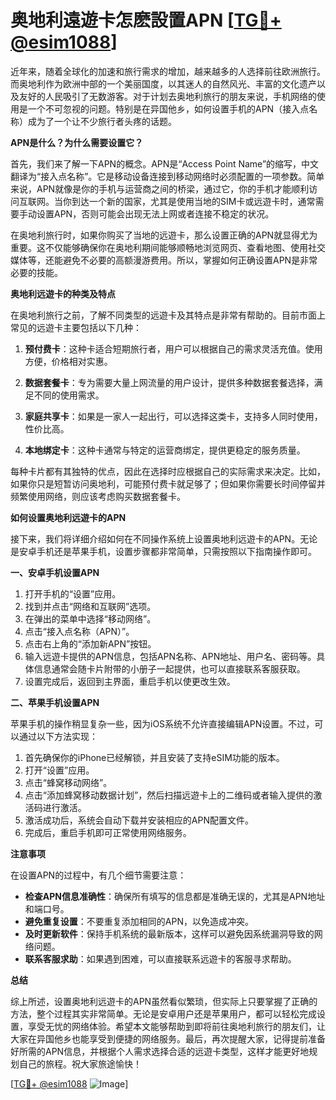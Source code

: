 # 奥地利遠遊卡怎麽設置APN [[TG💪+ @esim1088](https://t.me/s/esim1088)]

近年来，随着全球化的加速和旅行需求的增加，越来越多的人选择前往欧洲旅行。而奥地利作为欧洲中部的一个美丽国度，以其迷人的自然风光、丰富的文化遗产以及友好的人民吸引了无数游客。对于计划去奥地利旅行的朋友来说，手机网络的使用是一个不可忽视的问题。特别是在异国他乡，如何设置手机的APN（接入点名称）成为了一个让不少旅行者头疼的话题。

**APN是什么？为什么需要设置它？**

首先，我们来了解一下APN的概念。APN是“Access Point Name”的缩写，中文翻译为“接入点名称”。它是移动设备连接到移动网络时必须配置的一项参数。简单来说，APN就像是你的手机与运营商之间的桥梁，通过它，你的手机才能顺利访问互联网。当你到达一个新的国家，尤其是使用当地的SIM卡或远遊卡时，通常需要手动设置APN，否则可能会出现无法上网或者连接不稳定的状况。

在奥地利旅行时，如果你购买了当地的远遊卡，那么设置正确的APN就显得尤为重要。这不仅能够确保你在奥地利期间能够顺畅地浏览网页、查看地图、使用社交媒体等，还能避免不必要的高额漫游费用。所以，掌握如何正确设置APN是非常必要的技能。

**奥地利远遊卡的种类及特点**

在奥地利旅行之前，了解不同类型的远遊卡及其特点是非常有帮助的。目前市面上常见的远遊卡主要包括以下几种：

1. **预付费卡**：这种卡适合短期旅行者，用户可以根据自己的需求灵活充值。使用方便，价格相对实惠。
   
2. **数据套餐卡**：专为需要大量上网流量的用户设计，提供多种数据套餐选择，满足不同的使用需求。
   
3. **家庭共享卡**：如果是一家人一起出行，可以选择这类卡，支持多人同时使用，性价比高。

4. **本地绑定卡**：这种卡通常与特定的运营商绑定，提供更稳定的服务质量。

每种卡片都有其独特的优点，因此在选择时应根据自己的实际需求来决定。比如，如果你只是短暂访问奥地利，可能预付费卡就足够了；但如果你需要长时间停留并频繁使用网络，则应该考虑购买数据套餐卡。

**如何设置奥地利远遊卡的APN**

接下来，我们将详细介绍如何在不同操作系统上设置奥地利远遊卡的APN。无论是安卓手机还是苹果手机，设置步骤都非常简单，只需按照以下指南操作即可。

**一、安卓手机设置APN**

1. 打开手机的“设置”应用。
2. 找到并点击“网络和互联网”选项。
3. 在弹出的菜单中选择“移动网络”。
4. 点击“接入点名称（APN）”。
5. 点击右上角的“添加新APN”按钮。
6. 输入远遊卡提供的APN信息，包括APN名称、APN地址、用户名、密码等。具体信息通常会随卡片附带的小册子一起提供，也可以直接联系客服获取。
7. 设置完成后，返回到主界面，重启手机以使更改生效。

**二、苹果手机设置APN**

苹果手机的操作稍显复杂一些，因为iOS系统不允许直接编辑APN设置。不过，可以通过以下方法实现：

1. 首先确保你的iPhone已经解锁，并且安装了支持eSIM功能的版本。
2. 打开“设置”应用。
3. 点击“蜂窝移动网络”。
4. 点击“添加蜂窝移动数据计划”，然后扫描远遊卡上的二维码或者输入提供的激活码进行激活。
5. 激活成功后，系统会自动下载并安装相应的APN配置文件。
6. 完成后，重启手机即可正常使用网络服务。

**注意事项**

在设置APN的过程中，有几个细节需要注意：

- **检查APN信息准确性**：确保所有填写的信息都是准确无误的，尤其是APN地址和端口号。
- **避免重复设置**：不要重复添加相同的APN，以免造成冲突。
- **及时更新软件**：保持手机系统的最新版本，这样可以避免因系统漏洞导致的网络问题。
- **联系客服求助**：如果遇到困难，可以直接联系远遊卡的客服寻求帮助。

**总结**

综上所述，设置奥地利远遊卡的APN虽然看似繁琐，但实际上只要掌握了正确的方法，整个过程其实非常简单。无论是安卓用户还是苹果用户，都可以轻松完成设置，享受无忧的网络体验。希望本文能够帮助到即将前往奥地利旅行的朋友们，让大家在异国他乡也能享受到便捷的网络服务。最后，再次提醒大家，记得提前准备好所需的APN信息，并根据个人需求选择合适的远遊卡类型，这样才能更好地规划自己的旅程。祝大家旅途愉快！

[[TG💪+ @esim1088](https://t.me/s/esim1088) ![Image](https://i.postimg.cc/4NQfJmqS/Snipaste-2025-05-13-00-14-12.png)]